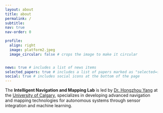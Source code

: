 ```yaml
---
layout: about
title: about
permalink: /
subtitle: 
nav: true
nav-order: 0

profile:
  align: right
  image: platform2.jpeg
  image_circular: false # crops the image to make it circular


news: true # includes a list of news items
selected_papers: true # includes a list of papers marked as "selected={true}"
social: true # includes social icons at the bottom of the page
---
```



The **Intelligent Navigation and Mapping Lab**
is led by [Dr. Hongzhou Yang](https://profiles.ucalgary.ca/hongzhou-yang) at the [University of Calgary](https://www.ucalgary.ca/), specializes in developing advanced navigation and mapping technologies for autonomous systems through sensor integration and machine learning.
